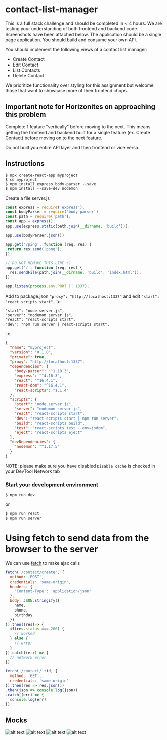 # contact-list-manager

This is a full stack challenge and should be completed in < 4 hours. We are testing your understanding of both frontend and backend code. Screenshots have been attached below. The application should be a single page application. You should build and consume your own API. 

You should implement the following views of a contact list manager:

- Create Contact 
- Edit Contact
- List Contacts
- Delete Contact

We prioritize functionality over styling for this assignment but welcome those that want to showcase more of their frontend chops. 

## Important note for Horizonites on approaching this problem

Complete 1 feature "vertically" before moving to the next. This means getting the frontend and backend built for a single feature (ex. Create Contact) before moving on to the next feature. 

Do not built you entire API layer and then frontend or vice versa. 

## Instructions

```
$ npx create-react-app myproject
$ cd myproject
$ npm install express body-parser --save
$ npm install --save-dev nodemon
```

Create a file server.js

```javascript
const express = require('express');
const bodyParser = require('body-parser')
const path = require('path');
const app = express();
app.use(express.static(path.join(__dirname, 'build')));

app.use(bodyParser.json())

app.get('/ping', function (req, res) {
 return res.send('pong');
});

// DO NOT REMOVE THIS LINE :)
app.get('/', function (req, res) {
  res.sendFile(path.join(__dirname, 'build', 'index.html'));
});

app.listen(process.env.PORT || 1337);
```

Add to package.json `"proxy": "http://localhost:1337"` and edit `"start": "react-scripts start",` to 

```
"start": "node server.js",
"server": "nodemon server.js",
"react": "react-scripts start",
"dev": "npm run server | react-scripts start",
```

i.e.

```json
{
  "name": "myproject",
  "version": "0.1.0",
  "private": true,
  "proxy": "http://localhost:1337",
  "dependencies": {
    "body-parser": "^1.18.3",
    "express": "^4.16.3",
    "react": "^16.4.1",
    "react-dom": "^16.4.1",
    "react-scripts": "1.1.4"
  },
  "scripts": {
    "start": "node server.js",
    "server": "nodemon server.js",
    "react": "react-scripts start",
    "dev": "react-scripts start | npm run server",
    "build": "react-scripts build",
    "test": "react-scripts test --env=jsdom",
    "eject": "react-scripts eject"
  },
  "devDependencies": {
    "nodemon": "^1.17.5"
  }
}
```

NOTE: please make sure you have disabled `Disable cache` is checked in your DevTool Network tab

### Start your development environment
```
$ npm run dev
```

or

```
$ npm run react
$ npm run server
```

# Using fetch to send data from the browser to the server

We can use [fetch](https://developer.mozilla.org/en-US/docs/Web/API/WindowOrWorkerGlobalScope/fetch) to make ajax calls

```javascript
fetch('/contact/create', {
  method: 'POST',
  credentials: 'same-origin',
  headers: {
    'Content-Type': 'application/json'
  },
  body: JSON.stringify({
    name,
    phone,
    birthday
  })
}).then((res)=> {
  if(res.status === 200) {
    // worked
  } else {
    // error
  }
}).catch((err) => {
  // network error
})
```

```javascript
fetch('/contact/'+id, {
  method: 'GET',
  credentials: 'same-origin'
}).then(res => res.json())
.then(json => console.log(json))
.catch((err) => {
  console.log(err)
})
```


## Mocks

![alt text](https://github.com/horizons-school-of-technology/contact-list-manager/raw/master/screenshots/create-contact.png)
![alt text](https://github.com/horizons-school-of-technology/contact-list-manager/raw/master/screenshots/list-contacts.png)
![alt text](https://github.com/horizons-school-of-technology/contact-list-manager/raw/master/screenshots/edit-contact.png)
![alt text](https://github.com/horizons-school-of-technology/contact-list-manager/raw/master/screenshots/list-contacts-edit.png)
